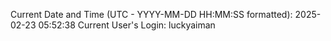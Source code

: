 Current Date and Time (UTC - YYYY-MM-DD HH:MM:SS formatted): 2025-02-23 05:52:38
Current User's Login: luckyaiman
